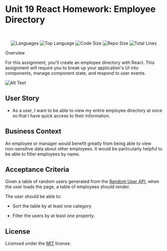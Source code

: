 # Unit 19 React Homework: Employee Directory

</br>
<p align="center">
    <img src="https://img.shields.io/github/languages/count/shelb-doc/team-rocket-employee?style=for-the-badge" alt="Languages" />
    <img src="https://img.shields.io/github/languages/top/shelb-doc/team-rocket-employee?style=for-the-badge" alt="Top Language" />
    <img src="https://img.shields.io/github/languages/code-size/shelb-doc/team-rocket-employee?style=for-the-badge" alt="Code Size" />
    <img src="https://img.shields.io/github/repo-size/shelb-doc/team-rocket-employee?style=for-the-badge" alt="Repo Size" />   
    <img src="https://img.shields.io/tokei/lines/github/shelb-doc/team-rocket-employee?style=for-the-badge" alt="Total Lines" />
</p

## Overview

For this assignment, you'll create an employee directory with React. This assignment will require you to break up your application's UI into components, manage component state, and respond to user events.

![Alt Text](https://media.giphy.com/media/EeUB8dChEBvCTJVtzW/giphy.gif)

## User Story

* As a user, I want to be able to view my entire employee directory at once so that I have quick access to their information.

## Business Context

An employee or manager would benefit greatly from being able to view non-sensitive data about other employees. It would be particularly helpful to be able to filter employees by name.

## Acceptance Criteria

Given a table of random users generated from the [Random User API](https://randomuser.me/), when the user loads the page, a table of employees should render. 

The user should be able to:

  * Sort the table by at least one category

  * Filter the users by at least one property.
  
  ## License

Licensed under the [MIT](LICENSE.txt) license.

